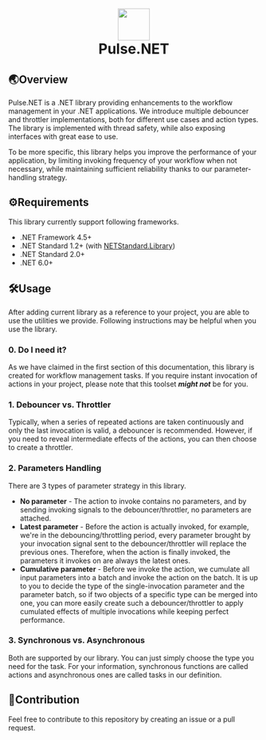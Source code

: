 <h1 align='center'>
    <image src='assets/lib_icon.png' width='64' />
    <br/>
    Pulse.NET
</h1>

## 🌏Overview

Pulse.NET is a .NET library providing enhancements to the workflow management in your .NET applications. We introduce multiple debouncer and throttler implementations, both for different use cases and action types. The library is implemented with thread safety, while also exposing interfaces with great ease to use.

To be more specific, this library helps you improve the performance of your application, by limiting invoking frequency of your workflow when not necessary, while maintaining sufficient reliability thanks to our parameter-handling strategy.

## ⚙️Requirements

This library currently support following frameworks.

* .NET Framework 4.5+
* .NET Standard 1.2+ (with [NETStandard.Library](https://www.nuget.org/packages/NETStandard.Library/))
* .NET Standard 2.0+
* .NET 6.0+

## 🛠️Usage

After adding current library as a reference to your project, you are able to use the utilities we provide. Following instructions may be helpful when you use the library.

### 0. Do I need it?

As we have claimed in the first section of this documentation, this library is created for workflow management tasks. If you require instant invocation of actions in your project, please note that this toolset ***might not*** be for you.

### 1. Debouncer vs. Throttler

Typically, when a series of repeated actions are taken continuously and only the last invocation is valid, a debouncer is recommended. However, if you need to reveal intermediate effects of the actions, you can then choose to create a throttler.

### 2. Parameters Handling

There are 3 types of parameter strategy in this library.

* **No parameter** - The action to invoke contains no parameters, and by sending invoking signals to the debouncer/throttler, no parameters are attached.
* **Latest parameter** - Before the action is actually invoked, for example, we're in the debouncing/throttling period, every parameter brought by your invocation signal sent to the debouncer/throttler will replace the previous ones. Therefore, when the action is finally invoked, the parameters it invokes on are always the latest ones.
* **Cumulative parameter** - Before we invoke the action, we cumulate all input parameters into a batch and invoke the action on the batch. It is up to you to decide the type of the single-invocation parameter and the parameter batch, so if two objects of a specific type can be merged into one, you can more easily create such a debouncer/throttler to apply cumulated effects of multiple invocations while keeping perfect performance.

### 3. Synchronous vs. Asynchronous

Both are supported by our library. You can just simply choose the type you need for the task. For your information, synchronous functions are called actions and asynchronous ones are called tasks in our definition.

## 👋Contribution

Feel free to contribute to this repository by creating an issue or a pull request.